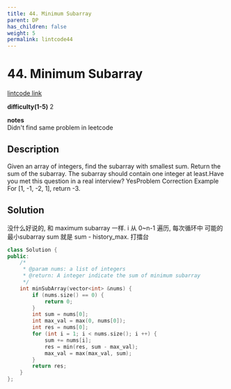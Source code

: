 ```yaml
---
title: 44. Minimum Subarray
parent: DP
has_children: false
weight: 5
permalink: lintcode44
---
```

# 44. Minimum Subarray
[lintcode link](https://www.lintcode.com/problem/minimum-subarray/description)

**difficulty(1-5)** 
2

**notes**   
Didn't find same problem in leetcode 

## Description
Given an array of integers, find the subarray with smallest sum.
Return the sum of the subarray.
The subarray should contain one integer at least.Have you met this question in a real interview?  YesProblem Correction
Example
For [1, -1, -2, 1], return -3.

## Solution
没什么好说的, 和 maximum subarray 一样.
i 从 0~n-1 遍历, 每次循环中 可能的最小subarray sum 就是 sum - history_max. 打擂台

```c++
class Solution {
public:
    /*
     * @param nums: a list of integers
     * @return: A integer indicate the sum of minimum subarray
     */
    int minSubArray(vector<int> &nums) {
        if (nums.size() == 0) {
            return 0;
        }
        int sum = nums[0];
        int max_val = max(0, nums[0]);
        int res = nums[0];
        for (int i = 1; i < nums.size(); i ++) {
            sum += nums[i];
            res = min(res, sum - max_val);
            max_val = max(max_val, sum);
        }
        return res;
    }
};
```